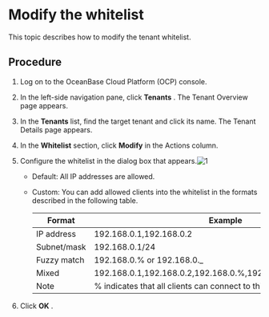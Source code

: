 Modify the whitelist 
=========================================

This topic describes how to modify the tenant whitelist. 

Procedure 
------------------------------

1. Log on to the OceanBase Cloud Platform (OCP) console.

   

2. In the left-side navigation pane, click **Tenants** . The Tenant Overview page appears.

   

3. In the **Tenants** list, find the target tenant and click its name. The Tenant Details page appears.

   

4. In the **Whitelist** section, click **Modify** in the Actions column.

   

5. Configure the whitelist in the dialog box that appears.![1](https://help-static-aliyun-doc.aliyuncs.com/assets/img/en-US/5304306461/p399557.png)

   * Default: All IP addresses are allowed.

     
   
   * Custom: You can add allowed clients into the whitelist in the formats described in the following table. 

     

     |   Format    |                           Example                           |
     |-------------|-------------------------------------------------------------|
     | IP address  | 192.168.0.1,192.168.0.2                                     |
     | Subnet/mask | 192.168.0.1/24                                               |
     | Fuzzy match | 192.168.0.% or 192.168.0._                                    |
     | Mixed       | 192.168.0.1,192.168.0.2,192.168.0.%,192.168.0._,192.168.0.1/24 |
     | Note        | % indicates that all clients can connect to this tenant.    |

     
   

   

6. Click **OK** .

   



